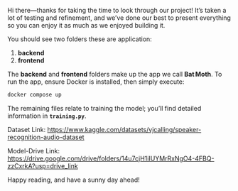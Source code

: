 Hi there—thanks for taking the time to look through our project! It’s taken a lot of testing and refinement, and we’ve done our best to present everything so you can enjoy it as much as we enjoyed building it.

You should see two  folders these are application:

1. **backend**
2. **frontend**

The **backend** and **frontend** folders make up the app we call **Bat Moth**. To run the app, ensure Docker is installed, then simply execute:

```bash
docker compose up
```

The remaining files relate to training the model; you’ll find detailed information in **`training.py`**.


Dataset Link: https://www.kaggle.com/datasets/vjcalling/speaker-recognition-audio-dataset

Model-Drive Link: https://drive.google.com/drive/folders/14u7cjH1iIUYMrRxNgO4-4FBQ-zzCxrkA?usp=drive_link

Happy reading, and have a sunny day ahead!
